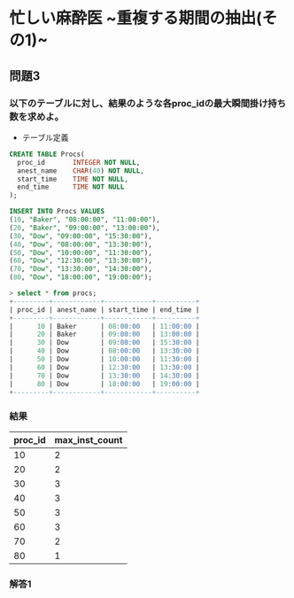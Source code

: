 # 忙しい麻酔医 ~重複する期間の抽出(その1)~
## 問題3
### 以下のテーブルに対し、結果のような各proc_idの最大瞬間掛け持ち数を求めよ。

- テーブル定義

```sql
CREATE TABLE Procs(
  proc_id       INTEGER NOT NULL,
  anest_name    CHAR(40) NOT NULL,
  start_time    TIME NOT NULL,
  end_time      TIME NOT NULL
);

INSERT INTO Procs VALUES
(10, "Baker", "08:00:00", "11:00:00"),
(20, "Baker", "09:00:00", "13:00:00"),
(30, "Dow", "09:00:00", "15:30:00"),
(40, "Dow", "08:00:00", "13:30:00"),
(50, "Dow", "10:00:00", "11:30:00"),
(60, "Dow", "12:30:00", "13:30:00"),
(70, "Dow", "13:30:00", "14:30:00"),
(80, "Dow", "18:00:00", "19:00:00");

> select * from procs;
+---------+------------+------------+----------+
| proc_id | anest_name | start_time | end_time |
+---------+------------+------------+----------+
|      10 | Baker      | 08:00:00   | 11:00:00 |
|      20 | Baker      | 09:00:00   | 13:00:00 |
|      30 | Dow        | 09:00:00   | 15:30:00 |
|      40 | Dow        | 08:00:00   | 13:30:00 |
|      50 | Dow        | 10:00:00   | 11:30:00 |
|      60 | Dow        | 12:30:00   | 13:30:00 |
|      70 | Dow        | 13:30:00   | 14:30:00 |
|      80 | Dow        | 18:00:00   | 19:00:00 |
+---------+------------+------------+----------+
```

### 結果


| proc_id | max_inst_count |
|----|----|
|10|2|
|20|2|
|30|3|
|40|3|
|50|3|
|60|3|
|70|2|
|80|1|


### 解答1
